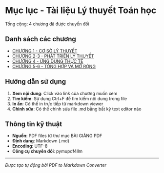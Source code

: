# Mục lục - Tài liệu Lý thuyết Toán học

Tổng cộng: 4 chương đã được chuyển đổi

## Danh sách các chương

- [CHƯƠNG 1 - CƠ SỞ LÝ THUYẾT](./C1.md)
- [CHƯƠNG 2-3 - PHÁT TRIỂN LÝ THUYẾT](./C23.md)
- [CHƯƠNG 4 - ỨNG DỤNG THỰC TẾ](./C4.md)
- [CHƯƠNG 5-6 - TỔNG HỢP VÀ MỞ RỘNG](./C56.md)


## Hướng dẫn sử dụng

1. **Xem nội dung**: Click vào link của chương muốn xem
2. **Tìm kiếm**: Sử dụng Ctrl+F để tìm kiếm nội dung trong file
3. **In ấn**: Có thể in trực tiếp từ markdown viewer
4. **Chỉnh sửa**: Có thể chỉnh sửa file .md bằng bất kỳ text editor nào

## Thông tin kỹ thuật

- **Nguồn**: PDF files từ thư mục BÀI GIẢNG PDF
- **Định dạng**: Markdown (.md)
- **Encoding**: UTF-8
- **Công cụ chuyển đổi**: pymupdf4llm

---
*Được tạo tự động bởi PDF to Markdown Converter*
